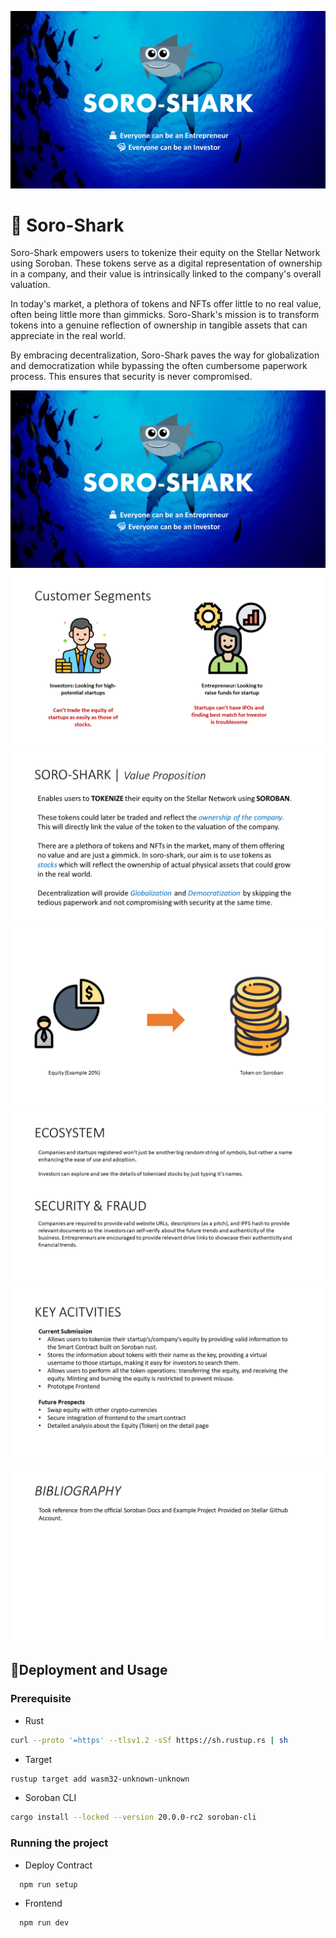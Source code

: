 ![Header](Slide1.PNG)

# 🦈 Soro-Shark

Soro-Shark empowers users to tokenize their equity on the Stellar Network using Soroban. These tokens serve as a digital representation of ownership in a company, and their value is intrinsically linked to the company's overall valuation.

In today's market, a plethora of tokens and NFTs offer little to no real value, often being little more than gimmicks. Soro-Shark's mission is to transform tokens into a genuine reflection of ownership in tangible assets that can appreciate in the real world.

By embracing decentralization, Soro-Shark paves the way for globalization and democratization while bypassing the often cumbersome paperwork process. This ensures that security is never compromised.

![Alt text](Slide1.PNG) ![Alt text](Slide2.PNG) ![Alt text](Slide3.PNG) ![Alt text](Slide4.PNG) ![Alt text](Slide5.PNG) ![Alt text](Slide6.PNG) ![Alt text](Slide7.PNG)

## 🦀Deployment and Usage
### Prerequisite
- Rust 
```bash
curl --proto '=https' --tlsv1.2 -sSf https://sh.rustup.rs | sh
```
- Target
```bash
rustup target add wasm32-unknown-unknown
```
- Soroban CLI
```bash
cargo install --locked --version 20.0.0-rc2 soroban-cli
```

### Running the project
- Deploy Contract
```bash
  npm run setup
```
- Frontend
```bash
  npm run dev
```